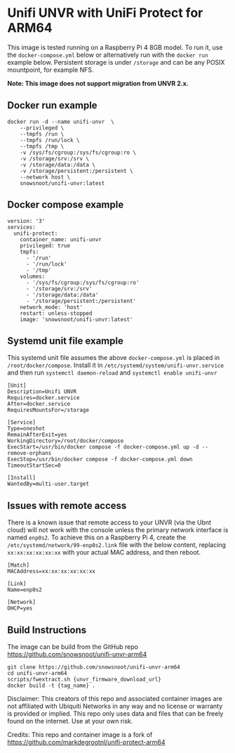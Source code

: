 # Unifi UNVR with UniFi Protect for ARM64

This image is tested running on a Raspberry Pi 4 8GB model. To run it, use the `docker-compose.yml` below or alternatively run with the `docker run` example below. Persistent storage is under `/storage` and can be any POSIX mountpoint, for example NFS.

**Note: This image does not support migration from UNVR 2.x.**

## Docker run example

```
docker run -d --name unifi-unvr  \
    --privileged \
    --tmpfs /run \
    --tmpfs /run/lock \
    --tmpfs /tmp \
    -v /sys/fs/cgroup:/sys/fs/cgroup:ro \
    -v /storage/srv:/srv \
    -v /storage/data:/data \
    -v /storage/persistent:/persistent \
    --network host \
    snowsnoot/unifi-unvr:latest
```

## Docker compose example

```
version: '3'
services:
  unifi-protect:
    container_name: unifi-unvr
    privileged: true
    tmpfs:
      - '/run'
      - '/run/lock'
      - '/tmp'
    volumes:
      - '/sys/fs/cgroup:/sys/fs/cgroup:ro'
      - '/storage/srv:/srv'
      - '/storage/data:/data'
      - '/storage/persistent:/persistent'
    network_mode: 'host'
    restart: unless-stopped
    image: 'snowsnoot/unifi-unvr:latest'
```

## Systemd unit file example

This systemd unit file assumes the above `docker-compose.yml` is placed in `/root/docker/compose`. Install it in `/etc/systemd/system/unifi-unvr.service` and then run `systemctl daemon-reload` and `systemctl enable unifi-unvr`

```
[Unit]
Description=Unifi UNVR
Requires=docker.service
After=docker.service
RequiresMountsFor=/storage

[Service]
Type=oneshot
RemainAfterExit=yes
WorkingDirectory=/root/docker/compose
ExecStart=/usr/bin/docker compose -f docker-compose.yml up -d --remove-orphans
ExecStop=/usr/bin/docker compose -f docker-compose.yml down
TimeoutStartSec=0

[Install]
WantedBy=multi-user.target
```

## Issues with remote access

There is a known issue that remote access to your UNVR (via the Ubnt cloud) will not work with the console unless the primary network interface is named `enp0s2`. To achieve this on a Raspberry Pi 4, create the `/etc/systemd/network/99-enp0s2.link` file with the below content, replacing `xx:xx:xx:xx:xx:xx` with your actual MAC address, and then reboot.

```
[Match]
MACAddress=xx:xx:xx:xx:xx:xx

[Link]
Name=enp0s2

[Network]
DHCP=yes
```

## Build Instructions

The image can be build from the GitHub repo https://github.com/snowsnoot/unifi-unvr-arm64

```
git clone https://github.com/snowsnoot/unifi-unvr-arm64
cd unifi-unvr-arm64
scripts/fwextract.sh {unvr_firmware_download_url}
docker build -t {tag_name} .
```

Disclaimer: This creators of this repo and associated container images are not affiliated with Ubiquiti Networks in any way and no license or warranty is provided or implied. This repo only uses data and files that can be freely found on the internet. Use at your own risk.

Credits: This repo and container image is a fork of https://github.com/markdegrootnl/unifi-protect-arm64

